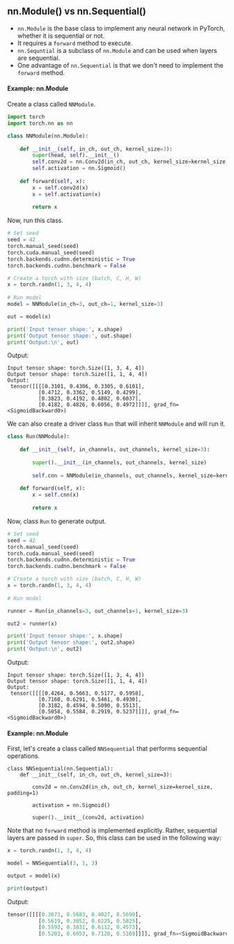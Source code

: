 ## nn.Module() vs nn.Sequential()
* `nn.Module` is the base class to implement any neural network in PyTorch, whether it is sequential or not.
* It requires a `forward` method to execute.
* `nn.Sequntial` is a subclass of `nn.Module` and can be used when layers are sequential.
* One advantage of `nn.Sequential` is that we don't need to implement the `forward` method.


#### Example: nn.Module

Create a class called `NNModule`.

```python
import torch
import torch.nn as nn

class NNModule(nn.Module):
    
    def __init__(self, in_ch, out_ch, kernel_size=3):        
        super(head, self).__init__()        
        self.conv2d = nn.Conv2d(in_ch, out_ch, kernel_size=kernel_size, padding=1)        
        self.activation = nn.Sigmoid()
        
    def forward(self, x):        
        x = self.conv2d(x)        
        x = self.activation(x)
        
        return x
```
Now, run this class.

```python
# Set seed        
seed = 42
torch.manual_seed(seed)
torch.cuda.manual_seed(seed)
torch.backends.cudnn.deterministic = True
torch.backends.cudnn.benchmark = False        

# Create a torch with size (batch, C, H, W)        
x = torch.randn(1, 3, 4, 4)        
    
# Run model
model = NNModule(in_ch=3, out_ch=1, kernel_size=3)

out = model(x)

print('Input tensor shape:', x.shape)
print('Output tensor shape:', out.shape)
print('Output:\n', out) 
```
Output:
```
Input tensor shape: torch.Size([1, 3, 4, 4])
Output tensor shape: torch.Size([1, 1, 4, 4])
Output:
 tensor([[[[0.3101, 0.4306, 0.3305, 0.6101],
          [0.4712, 0.3362, 0.5149, 0.4299],
          [0.3823, 0.4192, 0.4802, 0.6037],
          [0.4182, 0.4826, 0.6056, 0.4972]]]], grad_fn=<SigmoidBackward0>)
```

We can also create a driver class `Run` that will inherit `NNModule` and will run it.

```python
class Run(NNModule):
    
    def __init__(self, in_channels, out_channels, kernel_size=3):
        
        super().__init__(in_channels, out_channels, kernel_size)
        
        self.cnn = NNModule(in_channels, out_channels, kernel_size=kernel_size)
        
    def forward(self, x):
        x = self.cnn(x)
        
        return x   
```
Now, class `Run` to generate output.

```python
# Set seed        
seed = 42
torch.manual_seed(seed)
torch.cuda.manual_seed(seed)
torch.backends.cudnn.deterministic = True
torch.backends.cudnn.benchmark = False        

# Create a torch with size (batch, C, H, W)        
x = torch.randn(1, 3, 4, 4)        
    
# Run model

runner = Run(in_channels=3, out_channels=1, kernel_size=3)

out2 = runner(x)

print('Input tensor shape:', x.shape)
print('Output tensor shape:', out2.shape)
print('Output:\n', out2)  
```
Output:
```
Input tensor shape: torch.Size([1, 3, 4, 4])
Output tensor shape: torch.Size([1, 1, 4, 4])
Output:
 tensor([[[[0.4264, 0.5663, 0.5177, 0.5958],
          [0.7160, 0.6291, 0.5461, 0.4930],
          [0.3182, 0.4594, 0.5090, 0.5513],
          [0.5058, 0.5584, 0.2919, 0.5237]]]], grad_fn=<SigmoidBackward0>)
```
#### Example: nn.Module
First, let's create a class called `NNSequential` that performs sequential operations. 

```pyhon
class NNSequential(nn.Sequential):
    def __init__(self, in_ch, out_ch, kernel_size=3):
        
        conv2d = nn.Conv2d(in_ch, out_ch, kernel_size=kernel_size, padding=1)
        
        activation = nn.Sigmoid()
        
        super().__init__(conv2d, activation)
```

Note that no `forward` method is implemented explicitly. Rather, sequential layers are passed in `super`. So, this class can be used in the following way:

```python
x = torch.randn(1, 3, 4, 4)

model = NNSequential(3, 1, 3)

output = model(x)

print(output)
```

Output:
```python
tensor([[[[0.3673, 0.5683, 0.4027, 0.5690],
          [0.5619, 0.3852, 0.6225, 0.5825],
          [0.5593, 0.3831, 0.6112, 0.4573],
          [0.5203, 0.6053, 0.7128, 0.5169]]]], grad_fn=<SigmoidBackward0>)
```
